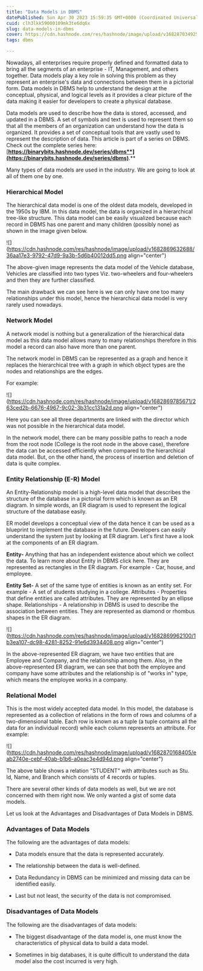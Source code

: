 ```yaml
---
title: "Data Models in DBMS"
datePublished: Sun Apr 30 2023 15:59:35 GMT+0000 (Coordinated Universal Time)
cuid: clh3lkk59000109mk3te6dq6x
slug: data-models-in-dbms
cover: https://cdn.hashnode.com/res/hashnode/image/upload/v1682870349250/cf3026d6-bbe2-4421-a8b2-d3acb0563010.png
tags: dbms

---
```


Nowadays, all enterprises require properly defined and formatted data to bring all the segments of an enterprise - IT, Management, and others together. Data models play a key role in solving this problem as they represent an enterprise's data and connections between them in a pictorial form. Data models in DBMS help to understand the design at the conceptual, physical, and logical levels as it provides a clear picture of the data making it easier for developers to create a physical database.

Data models are used to describe how the data is stored, accessed, and updated in a DBMS. A set of symbols and text is used to represent them so that all the members of an organization can understand how the data is organized. It provides a set of conceptual tools that are vastly used to represent the description of data. This article is part of a series on DBMS. Check out the complete series here: [**https://binarybits.hashnode.dev/series/dbms**](https://binarybits.hashnode.dev/series/dbms)**.**

Many types of data models are used in the industry. We are going to look at all of them one by one.

### Hierarchical Model

The hierarchical data model is one of the oldest data models, developed in the 1950s by IBM. In this data model, the data is organized in a hierarchical tree-like structure. This data model can be easily visualized because each record in DBMS has one parent and many children (possibly none) as shown in the image given below.

![](https://cdn.hashnode.com/res/hashnode/image/upload/v1682869632688/36aa17e3-9792-47d9-9a3b-5d6b40012dd5.png align="center")

The above-given image represents the data model of the Vehicle database, Vehicles are classified into two types Viz. two-wheelers and four-wheelers and then they are further classified.

The main drawback we can see here is we can only have one too many relationships under this model, hence the hierarchical data model is very rarely used nowadays.

### Network Model

A network model is nothing but a generalization of the hierarchical data model as this data model allows many to many relationships therefore in this model a record can also have more than one parent.

The network model in DBMS can be represented as a graph and hence it replaces the hierarchical tree with a graph in which object types are the nodes and relationships are the edges.

For example:

![](https://cdn.hashnode.com/res/hashnode/image/upload/v1682869785671/263ced2b-6676-4967-9c02-3b31cc131a2d.png align="center")

Here you can see all three departments are linked with the director which was not possible in the hierarchical data model.

In the network model, there can be many possible paths to reach a node from the root node (College is the root node in the above case), therefore the data can be accessed efficiently when compared to the hierarchical data model. But, on the other hand, the process of insertion and deletion of data is quite complex.

### Entity Relationship (E-R) Model

An Entity-Relationship model is a high-level data model that describes the structure of the database in a pictorial form which is known as an ER diagram. In simple words, an ER diagram is used to represent the logical structure of the database easily.

ER model develops a conceptual view of the data hence it can be used as a blueprint to implement the database in the future. Developers can easily understand the system just by looking at ER diagram. Let's first have a look at the components of an ER diagram.

**Entity-** Anything that has an independent existence about which we collect the data. To learn more about Entity in DBMS click here. They are represented as rectangles in the ER diagram. For example - Car, house, and employee.

**Entity Set-** A set of the same type of entities is known as an entity set. For example - A set of students studying in a college. Attributes - Properties that define entities are called attributes. They are represented by an ellipse shape. Relationships - A relationship in DBMS is used to describe the association between entities. They are represented as diamond or rhombus shapes in the ER diagram.

![](https://cdn.hashnode.com/res/hashnode/image/upload/v1682869962100/1b3ea107-dc98-4281-8252-91e6d3934408.png align="center")

In the above-represented ER diagram, we have two entities that are Employee and Company, and the relationship among them. Also, in the above-represented ER diagram, we can see that both the employee and company have some attributes and the relationship is of "works in" type, which means the employee works in a company.

### Relational Model

This is the most widely accepted data model. In this model, the database is represented as a collection of relations in the form of rows and columns of a two-dimensional table. Each row is known as a tuple (a tuple contains all the data for an individual record) while each column represents an attribute. For example:

![](https://cdn.hashnode.com/res/hashnode/image/upload/v1682870168405/eab2740e-cebf-40ab-b1b6-a0eac3e4d94d.png align="center")

The above table shows a relation "STUDENT" with attributes such as Stu. Id, Name, and Branch which consists of 4 records or tuples.

There are several other kinds of data models as well, but we are not concerned with them right now. We only wanted a gist of some data models.

Let us look at the Advantages and Disadvantages of Data Models in DBMS.

### Advantages of Data Models

The following are the advantages of data models:

* Data models ensure that the data is represented accurately.
    
* The relationship between the data is well-defined.
    
* Data Redundancy in DBMS can be minimized and missing data can be identified easily.
    
* Last but not least, the security of the data is not compromised.
    

### Disadvantages of Data Models

The following are the disadvantages of data models:

* The biggest disadvantage of the data model is, one must know the characteristics of physical data to build a data model.
    
* Sometimes in big databases, it is quite difficult to understand the data model also the cost incurred is very high.